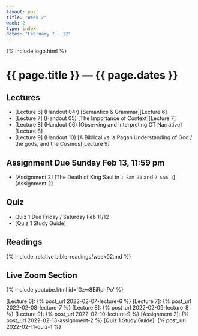 ```yaml
---
layout: post
title: "Week 2"
week: 2
type: index
dates: "February 7 - 12"
---
```


{% include logo.html %}

# {{ page.title }} &mdash; {{ page.dates }}

## Lectures

- [Lecture 6] (Handout 04r) [Semantics & Grammar][Lecture 6]
- [Lecture 7] (Handout 05) [The Importance of Context][Lecture 7]
- [Lecture 8] (Handout 06) [Observing and Interpreting OT Narrative][Lecture 8]
- [Lecture 9] (Handout 10) [A Biblical vs. a Pagan Understanding of God / the gods, and the Cosmos][Lecture 9]


## Assignment Due Sunday Feb 13, 11:59 pm

- [Assignment 2] [The Death of King Saul in `1 Sam 31` and `2 Sam 1`][Assignment 2]

## Quiz

- Quiz 1 Due Friday / Saturday Feb 11/12
- [Quiz 1 Study Guide]

## Readings

{% include_relative bible-readings/week02.md %}

## Live Zoom Section

{% include youtube.html id='Gzw8EiRphPo' %}

[Lecture 6]: {% post_url 2022-02-07-lecture-6 %}
[Lecture 7]: {% post_url 2022-02-08-lecture-7 %}
[Lecture 8]: {% post_url 2022-02-09-lecture-8 %}
[Lecture 9]: {% post_url 2022-02-10-lecture-9 %}
[Assignment 2]: {% post_url 2022-02-13-assignment-2 %}
[Quiz 1 Study Guide]: {% post_url 2022-02-11-quiz-1 %}